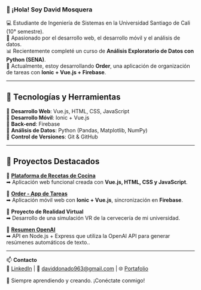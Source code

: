 ### 👋 ¡Hola! Soy David Mosquera

💻 Estudiante de Ingeniería de Sistemas en la Universidad Santiago de Cali (10° semestre).  
🚀 Apasionado por el desarrollo web, el desarrollo móvil y el análisis de datos.  
📊 Recientemente completé un curso de **Análisis Exploratorio de Datos con Python (SENA)**.  
🎯 Actualmente, estoy desarrollando **Order**, una aplicación de organización de tareas con **Ionic + Vue.js + Firebase**.  

---

## 🚀 Tecnologías y Herramientas  
🔹 **Desarrollo Web**: Vue.js, HTML, CSS, JavaScript  
🔹 **Desarrollo Móvil**: Ionic + Vue.js  
🔹 **Back-end**: Firebase  
🔹 **Análisis de Datos**: Python (Pandas, Matplotlib, NumPy)  
🔹 **Control de Versiones**: Git & GitHub  

---

## 📌 Proyectos Destacados  
🔸 **[Plataforma de Recetas de Cocina](https://github.com/Guetta09/Recetas_front)**  
➡ Aplicación web funcional creada con **Vue.js, HTML, CSS y JavaScript**.  

🔸 **[Order - App de Tareas](https://github.com/Guetta09/Order)**   
➡ Aplicación móvil web con **Ionic + Vue.js**, sincronización en **Firebase**.  

🔸 **Proyecto de Realidad Virtual**  
➡ Desarrollo de una simulación VR de la cervecería de mi universidad. 

🔸 **[Resumen OpenAI](https://github.com/Guetta09/resumen_openai)**  
➡  API en Node.js + Express que utiliza la OpenAI API para generar resúmenes automáticos de texto..  

---

📫 **Contacto**  
🔗 [LinkedIn](#) | 📨 daviddonado963@gmail.com | 🌐 [Portafolio](#)  

🚀 Siempre aprendiendo y creando. ¡Conéctate conmigo!  
